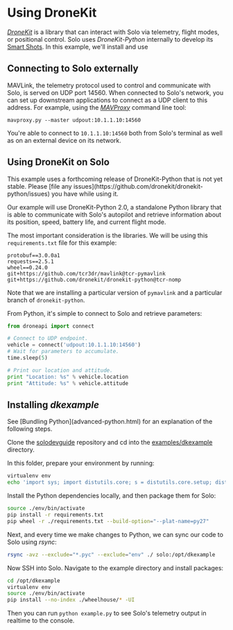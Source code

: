 # Using DroneKit

*[DroneKit](http://dronekit.io/)* is a library that can interact with Solo via telemetry, flight modes, or positional control. Solo uses *DroneKit-Python* internally to develop its [Smart Shots](concept-smartshot.html). In this example, we'll install and use 

## Connecting to Solo externally

MAVLink, the telemetry protocol used to control and communicate with Solo, is served on UDP port 14560. When connected to Solo's network, you can set up downstream applications to connect as a UDP client to this address. For example, using the *[MAVProxy](http://dronecode.github.io/MAVProxy)* command line tool:

```
mavproxy.py --master udpout:10.1.1.10:14560
```

You're able to connect to `10.1.1.10:14560` both from Solo's terminal as well as on an external device on its network.

## Using DroneKit on Solo

<aside class="danger">
This example uses a forthcoming release of DroneKit-Python that is not yet stable. Please [file any issues](https://github.com/dronekit/dronekit-python/issues) you have while using it.
</aside>

Our example will use DroneKit-Python 2.0, a standalone Python library that is able to communicate with Solo's autopilot and retrieve information about its position, speed, battery life, and current flight mode.

The most important consideration is the libraries. We will be using this `requirements.txt` file for this example:

```
protobuf==3.0.0a1
requests==2.5.1
wheel==0.24.0
git+https://github.com/tcr3dr/mavlink@tcr-pymavlink
git+https://github.com/dronekit/dronekit-python@tcr-nomp
```

Note that we are installing a particular version of `pymavlink` and a particular branch of `dronekit-python`.

From Python, it's simple to connect to Solo and retrieve parameters:

```py
from droneapi import connect

# Connect to UDP endpoint.
vehicle = connect('udpout:10.1.1.10:14560')
# Wait for parameters to accumulate.
time.sleep(5)

# Print our location and attitude.
print "Location: %s" % vehicle.location
print "Attitude: %s" % vehicle.attitude
```

## Installing _dkexample_

<aside class="note">
See [Bundling Python](advanced-python.html) for an explanation of the following steps.
</aside>

Clone the [solodevguide](https://github.com/3drobotics/solodevguide) repository and cd into the [examples/dkexample](https://github.com/3drobotics/solodevguide/tree/master/examples/dkexample) directory.

In this folder, prepare your environment by running:

```sh
virtualenv env
echo 'import sys; import distutils.core; s = distutils.core.setup; distutils.core.setup = (lambda s: (lambda **kwargs: (kwargs.__setitem__("ext_modules", []), s(**kwargs))))(s)' > env/lib/python2.7/site-packages/distutils.pth
```

Install the Python dependencies locally, and then package them for Solo:

```sh
source ./env/bin/activate
pip install -r requirements.txt
pip wheel -r ./requirements.txt --build-option="--plat-name=py27"
```

Next, and every time we make changes to Python, we can sync our code to Solo using *rsync*:

```sh
rsync -avz --exclude="*.pyc" --exclude="env" ./ solo:/opt/dkexample
```

Now SSH into Solo. Navigate to the example directory and install packages:

```sh
cd /opt/dkexample
virtualenv env
source ./env/bin/activate
pip install --no-index ./wheelhouse/* -UI
```

Then you can run `python example.py` to see Solo's telemetry output in realtime to the console.
